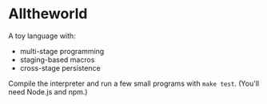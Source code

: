 Alltheworld
===========

A toy language with:

* multi-stage programming
* staging-based macros
* cross-stage persistence

Compile the interpreter and run a few small programs with `make test`. (You'll need Node.js and npm.)
